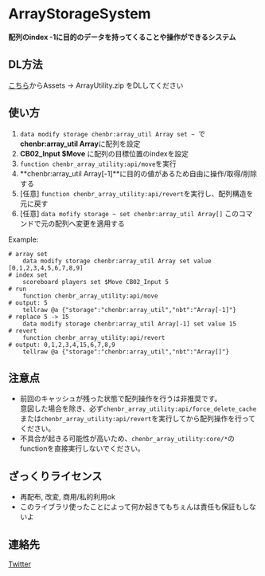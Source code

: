 # ArrayStorageSystem
**配列のindex -1に目的のデータを持ってくることや操作ができるシステム**

## DL方法
[こちら](https://github.com/ChenCMD/MCCMD-ArrayUtility/releases/tag/1.0)からAssets -> ArrayUtility.zip をDLしてください
## 使い方
1. `data modify storage chenbr:array_util Array set ~ `で**chenbr:array_util Array**に配列を設定
2. **CB02_Input $Move** に配列の目標位置のindexを設定
3. `function chenbr_array_utility:api/move`を実行
4. **chenbr:array_util Array[-1]**に目的の値があるため自由に操作/取得/削除する
5. [任意] `function chenbr_array_utility:api/revert`を実行し、配列構造を元に戻す
6. [任意] `data mofify storage ~ set chenbr:array_util Array[]` このコマンドで元の配列へ変更を適用する

Example:
```mcfunction
# array set
    data modify storage chenbr:array_util Array set value [0,1,2,3,4,5,6,7,8,9]
# index set
    scoreboard players set $Move CB02_Input 5
# run
    function chenbr_array_utility:api/move
# output: 5
    tellraw @a {"storage":"chenbr:array_util","nbt":"Array[-1]"}
# replace 5 -> 15
    data modify storage chenbr:array_util Array[-1] set value 15
# revert
    function chenbr_array_utility:api/revert
# output: 0,1,2,3,4,15,6,7,8,9
    tellraw @a {"storage":"chenbr:array_util","nbt":"Array[]"}
```

## 注意点
 * 前回のキャッシュが残った状態で配列操作を行うは非推奨です。  
   意図した場合を除き、必ず`chenbr_array_utility:api/force_delete_cache`または`chenbr_array_utility:api/revert`を実行してから配列操作を行ってください。
 * 不具合が起きる可能性が高いため、`chenbr_array_utility:core/*`のfunctionを直接実行しないでください。

## ざっくりライセンス
 * 再配布, 改変, 商用/私的利用ok
 * このライブラリ使ったことによって何か起きてもちぇんは責任も保証もしないよ

## 連絡先
[Twitter](https://twitter.com/Chen__CMD)
